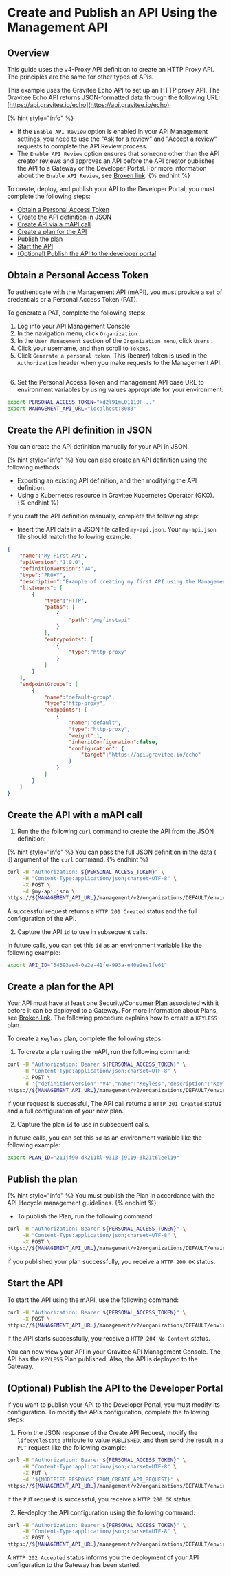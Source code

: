 # Create and Publish an API Using the Management API

## Overview

This guide uses the v4-Proxy API definition to create an HTTP Proxy API. The principles are the same for other types of APIs.

This example uses the Gravitee Echo API to set up an HTTP proxy API. The Gravitee Echo API returns JSON-formatted data through the following URL: [https://api.gravitee.io/echo](https://api.gravitee.io/echo)

{% hint style="info" %}
* If the `Enable API Review` option is enabled in your API Management settings, you need to use the "Ask for a review" and "Accept a review" requests to complete the API Review process.&#x20;
* The `Enable API Review` option ensures that someone other than the API creator reviews and approves an API before the API creator publishes the API to a Gateway or the Developer Portal. For more information about the `Enable API Review`, see [Broken link](broken-reference "mention").
{% endhint %}

To create, deploy, and publish your API to the Developer Portal, you must complete the following steps:

* [Obtain a Personal Access Token](create-and-publish-an-api-using-the-management-api.md#obtaining-a-personal-access-token)
* [Create the API definition in JSON](create-and-publish-an-api-using-the-management-api.md#create-the-api-definition-in-json)
* [Create API via a mAPI call](create-and-publish-an-api-using-the-management-api.md#creating-the-api-via-a-mapi-call)
* [Create a plan for the API](create-and-publish-an-api-using-the-management-api.md#create-a-plan-for-the-api)
* [Publish the plan](create-and-publish-an-api-using-the-management-api.md#publish-the-plan)
* [Start the API](create-and-publish-an-api-using-the-management-api.md#start-the-api)
* [(Optional) Publish the API to the developer portal](create-and-publish-an-api-using-the-management-api.md#optional-publish-the-api-to-the-developer-portal)

## Obtain a Personal Access Token

To authenticate with the Management API (mAPI), you must provide a set of credentials or a Personal Access Token (PAT). &#x20;

To generate a PAT, complete the following steps:

1. Log into your API Management Console
2. In the navigation menu, click `Organization` .
3. In the `User Management` section of the `Organization menu`, click `Users` .
4. Click your username, and then scroll to `Tokens`.
5. Click `Generate a personal token`.  This (bearer) token is used in the `Authorization` header when you make requests to the Management API.

<figure><img src="https://lh7-qw.googleusercontent.com/docsz/AD_4nXevKrd-eEwy0weN9zG1LDc-gb00Q6Et0vnp3rSVq0BWgIqN5CuMXoGBPU6VDPCHrU2SnWoQZQoU1E7LC_qsdAWpI-1bqhti2QawjPQ3v343WGCUhrItm2daeniAdeF5FlK_w-4I-fm5UAJ4q4u6b-7YG_hf?key=ct5dl3MgXSqTMSd4JX9ipQ" alt=""><figcaption></figcaption></figure>

6. &#x20;Set the Personal Access Token and management API base URL to environment variables by using values appropriate for your environment:

```bash
export PERSONAL_ACCESS_TOKEN="kd2l91mL01110F..."
export MANAGEMENT_API_URL="localhost:8083"
```

## Create the API definition in JSON

You can create the API definition manually for your API in JSON.&#x20;

{% hint style="info" %}
You can also create an API definition using the following methods:

* Exporting an existing API definition, and then modifying the API definition.
* Using a Kubernetes resource in Gravitee Kubernetes Operator (GKO).
{% endhint %}

If you craft the API definition manually, complete the following step:

* Insert the API data in a JSON file called `my-api.json`. Your `my-api.json` file should match the following example:

```json
{
    "name":"My First API",
    "apiVersion":"1.0.0",
    "definitionVersion":"V4",
    "type":"PROXY",
    "description":"Example of creating my first API using the Management API (mAPI)",
    "listeners": [
        {
            "type":"HTTP",
            "paths": [
                {
                    "path":"/myfirstapi"
                }
            ],
            "entrypoints": [
                {
                    "type":"http-proxy"
                }
            ]
        }
    ],
    "endpointGroups": [
        {
            "name":"default-group",
            "type":"http-proxy",
            "endpoints": [
                {
                    "name":"default",
                    "type":"http-proxy",
                    "weight":1,
                    "inheritConfiguration":false,
                    "configuration": {
                        "target":"https://api.gravitee.io/echo"
                    }
                }
            ]
        }
    ]
}
```

## Create the API with a mAPI call

1. Run the the following `curl` command to create the API from the JSON definition:

{% hint style="info" %}
You can pass the full JSON definition in the data (`-d`) argument of the `curl` command.
{% endhint %}

```sh
curl -H "Authorization: ${PERSONAL_ACCESS_TOKEN}" \
     -H "Content-Type:application/json;charset=UTF-8" \
     -X POST \
     -d @my-api.json \
https://${MANAGEMENT_API_URL}/management/v2/organizations/DEFAULT/environments/DEFAULT/apis
```

A successful request returns a `HTTP 201 Created` status and the full configuration of the API.

2. Capture the API `id` to use in subsequent calls.&#x20;

In future calls, you can set this `id` as an environment variable like the following example:

```bash
export API_ID="54593ae4-0e2e-41fe-993a-e40e2ee1fe61"
```

## Create a plan for the API

Your API must have at least one Security/Consumer [Plan](broken-reference) associated with it before it can be deployed to a Gateway. For more information about Plans, see [Broken link](broken-reference "mention"). The following procedure explains how to create a `KEYLESS` plan.

To create a `Keyless` plan, complete the following steps:

1. To create a plan using the mAPI, run the following command:

```bash
curl -H "Authorization: Bearer ${PERSONAL_ACCESS_TOKEN}" \
     -H "Content-Type:application/json;charset=UTF-8" \
     -X POST \
     -d '{"definitionVersion":"V4","name":"Keyless","description":"Keyless Plan","characteristics":[],"security":{"type":"KEY_LESS"},"mode":"STANDARD"}' \
https://${MANAGEMENT_API_URL}/management/v2/organizations/DEFAULT/environments/DEFAULT/apis/${API_ID}/plans
```

If your request is successful, The API call returns a `HTTP 201 Created` status and a full configuration of your new plan.&#x20;

2. Capture the plan `id` to use in subsequent calls.&#x20;

In future calls, you can set this `id` as an environment variable like the following example:

```bash
export PLAN_ID="211jf90-dk211kl-9313-j9119-3k21t6leel19"
```

## Publish the plan

{% hint style="info" %}
You must publish the Plan in accordance with the API lifecycle management guidelines.
{% endhint %}

* To publish the Plan, run the following command:

```bash
curl -H "Authorization: Bearer ${PERSONAL_ACCESS_TOKEN}" \
     -H "Content-Type:application/json;charset=UTF-8" \
     -X POST \
https://${MANAGEMENT_API_URL}/management/v2/organizations/DEFAULT/environments/DEFAULT/apis/${API_ID}/plans/${PLAN_ID}/_publish
```

If you published your plan successfully, you receive a `HTTP 200 OK` status.

## Start the API

To start the API using the mAPI, use the following command:

```bash
curl -H "Authorization: Bearer ${PERSONAL_ACCESS_TOKEN}" \
     -X POST \
https://${MANAGEMENT_API_URL}/management/v2/organizations/DEFAULT/environments/DEFAULT/apis/${API_ID}/_start
```

If the API starts successfully, you receive a `HTTP 204 No Content` status. &#x20;

You can now view your API in your Gravitee API Management Console. The API has the `KEYLESS` Plan published. Also, the API is deployed to the Gateway.

## (Optional) Publish the API to the Developer Portal

If you  want to publish your API to the Developer Portal, you must modify its configuration. To modify the APIs configuration, complete the following steps:&#x20;

1. From the JSON response of the Create API Request, modify the `lifecycleState` attribute to value `PUBLISHED`, and then send the result in a `PUT` request like the following example:

```bash
curl -H "Authorization: Bearer ${PERSONAL_ACCESS_TOKEN}" \
     -H "Content-Type:application/json;charset=UTF-8" \
     -X PUT \
     -d '${MODIFIED_RESPONSE_FROM_CREATE_API_REQUEST}' \
https://${MANAGEMENT_API_URL}/management/v2/organizations/DEFAULT/environments/DEFAULT/apis/${API_ID}

```

If the `PUT` request is successful, you receive a `HTTP 200 OK` status.&#x20;

2. Re-deploy the API configuration using the following command:

```bash
curl -H "Authorization: Bearer ${PERSONAL_ACCESS_TOKEN}" \
     -H "Content-Type:application/json;charset=UTF-8" \
     -X POST \
https://${MANAGEMENT_API_URL}/management/v2/organizations/DEFAULT/environments/DEFAULT/apis/${API_ID}/deployments
```

A  `HTTP 202 Accepted` status informs you the deployment of your API configuration to the Gateway has been started.

